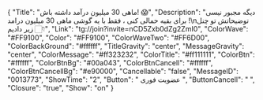 {
"Title": "ماهی 30 میلیون درآمد داشته باش! 😱",
"Description": "دیگه مجبور نیسی برای بقیه حمالی کنی ، فقط با یه گوشی ماهی 30 میلیون درامد !\nتوضیحاتش تو چنل زیر دادیم 👇🏻",
"Link": "tg://join?invite=nCD5Zxb0dZg2ZmI0",
"ColorWave": "#FF9100",
"Color": "#FF9100",
"ColorWaveTwo": "#FF6D00",
"ColorBackGround": "#ffffff",
"TitleGravity": "center",
"MessageGravity": "center",
"ColorMessage": "#ff323232",
"ColorTitle": "#ff111111",
"ColorBtn": "#ffffff",
"ColorBtnBg": "#00a043",
"ColorBtnCancell": "#ffffff",
"ColorBtnCancellBg": "#e90000",
"Cancellable": "false",
"MessageID": "0013773",
"ShowTime": "2",
"Button": " عضویت فوری ",
"ButtonCancell": "  ",
"Closure": "true",
"Show": "on"
}
